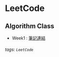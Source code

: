 
# LeetCode 

## Algorithm Class
* Week1 : [筆記連結](https://hackmd.io/@gbSkzVymQsiREVFGHI7tpQ/BJboC_klq)


###### tags: `LeetCode`
